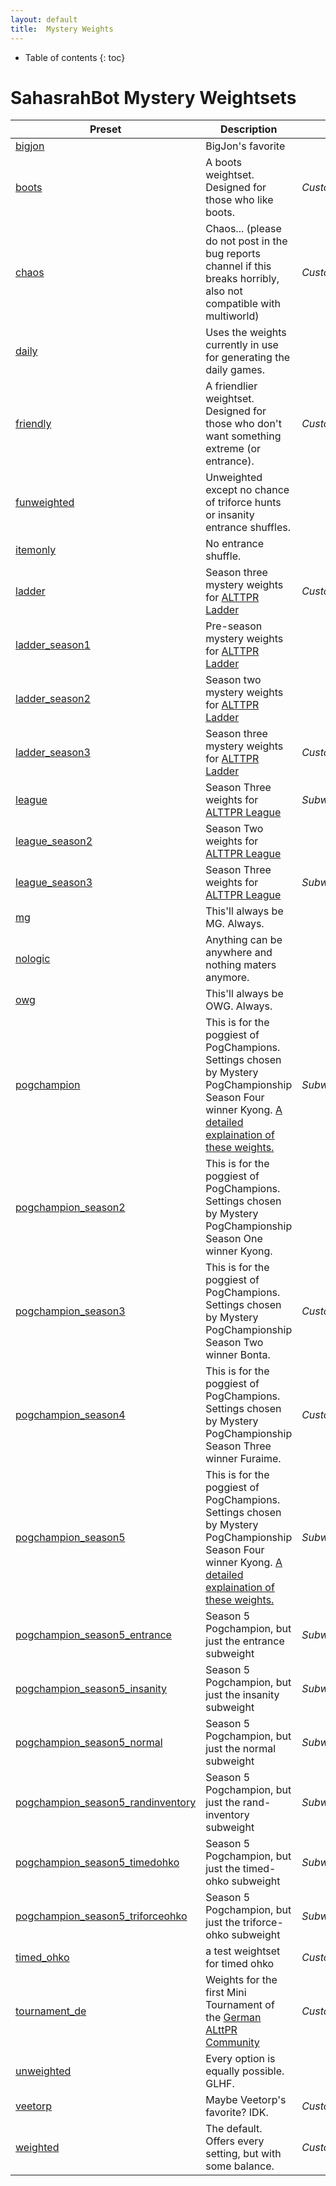 ```yaml
---
layout: default
title:  Mystery Weights
---
```

* Table of contents
{: toc}
# SahasrahBot Mystery Weightsets

| Preset | Description | |
|---|---|---|
| [bigjon](https://github.com/tcprescott/sahasrahbot/blob/master/weights/bigjon.yaml) | BigJon's favorite |   |
| [boots](https://github.com/tcprescott/sahasrahbot/blob/master/weights/boots.yaml) | A boots weightset.  Designed for those who like boots. | *Customizer*  |
| [chaos](https://github.com/tcprescott/sahasrahbot/blob/master/weights/chaos.yaml) | Chaos... (please do not post in the bug reports channel if this breaks horribly, also not compatible with multiworld) | *Customizer*  |
| [daily](https://github.com/tcprescott/sahasrahbot/blob/master/weights/daily.yaml) | Uses the weights currently in use for generating the daily games. |   |
| [friendly](https://github.com/tcprescott/sahasrahbot/blob/master/weights/friendly.yaml) | A friendlier weightset.  Designed for those who don't want something extreme (or entrance). | *Customizer*  |
| [funweighted](https://github.com/tcprescott/sahasrahbot/blob/master/weights/funweighted.yaml) | Unweighted except no chance of triforce hunts or insanity entrance shuffles. |   |
| [itemonly](https://github.com/tcprescott/sahasrahbot/blob/master/weights/itemonly.yaml) | No entrance shuffle. |   |
| [ladder](https://github.com/tcprescott/sahasrahbot/blob/master/weights/ladder.yaml) | Season three mystery weights for [ALTTPR Ladder](https://discord.gg/Jy7Srva) | *Customizer*  |
| [ladder_season1](https://github.com/tcprescott/sahasrahbot/blob/master/weights/ladder_season1.yaml) | Pre-season mystery weights for [ALTTPR Ladder](https://discord.gg/Jy7Srva) |   |
| [ladder_season2](https://github.com/tcprescott/sahasrahbot/blob/master/weights/ladder_season2.yaml) | Season two mystery weights for [ALTTPR Ladder](https://discord.gg/Jy7Srva) |   |
| [ladder_season3](https://github.com/tcprescott/sahasrahbot/blob/master/weights/ladder_season3.yaml) | Season three mystery weights for [ALTTPR Ladder](https://discord.gg/Jy7Srva) | *Customizer*  |
| [league](https://github.com/tcprescott/sahasrahbot/blob/master/weights/league.yaml) | Season Three weights for [ALTTPR League](https://alttprleague.com) |  *Subweights* |
| [league_season2](https://github.com/tcprescott/sahasrahbot/blob/master/weights/league_season2.yaml) | Season Two weights for [ALTTPR League](https://alttprleague.com) |   |
| [league_season3](https://github.com/tcprescott/sahasrahbot/blob/master/weights/league_season3.yaml) | Season Three weights for [ALTTPR League](https://alttprleague.com) |  *Subweights* |
| [mg](https://github.com/tcprescott/sahasrahbot/blob/master/weights/mg.yaml) | This'll always be MG.  Always. |   |
| [nologic](https://github.com/tcprescott/sahasrahbot/blob/master/weights/nologic.yaml) | Anything can be anywhere and nothing maters anymore. |   |
| [owg](https://github.com/tcprescott/sahasrahbot/blob/master/weights/owg.yaml) | This'll always be OWG.  Always. |   |
| [pogchampion](https://github.com/tcprescott/sahasrahbot/blob/master/weights/pogchampion.yaml) | This is for the poggiest of PogChampions.  Settings chosen by Mystery PogChampionship Season Four winner Kyong. [A detailed explaination of these weights.](https://docs.google.com/document/d/e/2PACX-1vRBDSdm-_vulcTkcZS-eP7vOTmTJzmpNjfsbKxR9hSqf7vcssDRzf_6qyoWpLciVf86sBTgJXS9_Vlr/pub)  |  *Subweights* |
| [pogchampion_season2](https://github.com/tcprescott/sahasrahbot/blob/master/weights/pogchampion_season2.yaml) | This is for the poggiest of PogChampions.  Settings chosen by Mystery PogChampionship Season One winner Kyong. |   |
| [pogchampion_season3](https://github.com/tcprescott/sahasrahbot/blob/master/weights/pogchampion_season3.yaml) | This is for the poggiest of PogChampions.  Settings chosen by Mystery PogChampionship Season Two winner Bonta. | *Customizer*  |
| [pogchampion_season4](https://github.com/tcprescott/sahasrahbot/blob/master/weights/pogchampion_season4.yaml) | This is for the poggiest of PogChampions.  Settings chosen by Mystery PogChampionship Season Three winner Furaime. | *Customizer*  |
| [pogchampion_season5](https://github.com/tcprescott/sahasrahbot/blob/master/weights/pogchampion_season5.yaml) | This is for the poggiest of PogChampions.  Settings chosen by Mystery PogChampionship Season Four winner Kyong. [A detailed explaination of these weights.](https://docs.google.com/document/d/e/2PACX-1vRBDSdm-_vulcTkcZS-eP7vOTmTJzmpNjfsbKxR9hSqf7vcssDRzf_6qyoWpLciVf86sBTgJXS9_Vlr/pub)  |  *Subweights* |
| [pogchampion_season5_entrance](https://github.com/tcprescott/sahasrahbot/blob/master/weights/pogchampion_season5_entrance.yaml) | Season 5 Pogchampion, but just the entrance subweight |  *Subweights* |
| [pogchampion_season5_insanity](https://github.com/tcprescott/sahasrahbot/blob/master/weights/pogchampion_season5_insanity.yaml) | Season 5 Pogchampion, but just the insanity subweight |  *Subweights* |
| [pogchampion_season5_normal](https://github.com/tcprescott/sahasrahbot/blob/master/weights/pogchampion_season5_normal.yaml) | Season 5 Pogchampion, but just the normal subweight |  *Subweights* |
| [pogchampion_season5_randinventory](https://github.com/tcprescott/sahasrahbot/blob/master/weights/pogchampion_season5_randinventory.yaml) | Season 5 Pogchampion, but just the rand-inventory subweight |  *Subweights* |
| [pogchampion_season5_timedohko](https://github.com/tcprescott/sahasrahbot/blob/master/weights/pogchampion_season5_timedohko.yaml) | Season 5 Pogchampion, but just the timed-ohko subweight |  *Subweights* |
| [pogchampion_season5_triforceohko](https://github.com/tcprescott/sahasrahbot/blob/master/weights/pogchampion_season5_triforceohko.yaml) | Season 5 Pogchampion, but just the triforce-ohko subweight |  *Subweights* |
| [timed_ohko](https://github.com/tcprescott/sahasrahbot/blob/master/weights/timed_ohko.yaml) | a test weightset for timed ohko | *Customizer*  |
| [tournament_de](https://github.com/tcprescott/sahasrahbot/blob/master/weights/tournament_de.yaml) | Weights for the first Mini Tournament of the [German ALttPR Community](https://discord.gg/5zuANcS) | *Customizer*  |
| [unweighted](https://github.com/tcprescott/sahasrahbot/blob/master/weights/unweighted.yaml) | Every option is equally possible.  GLHF. |   |
| [veetorp](https://github.com/tcprescott/sahasrahbot/blob/master/weights/veetorp.yaml) | Maybe Veetorp's favorite? IDK. | *Customizer*  |
| [weighted](https://github.com/tcprescott/sahasrahbot/blob/master/weights/weighted.yaml) | The default.  Offers every setting, but with some balance. | *Customizer*  |
